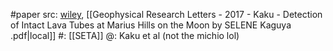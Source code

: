 #paper 
src: [wiley](https://agupubs.onlinelibrary.wiley.com/doi/pdf/10.1002/2017GL074998), [[Geophysical Research Letters - 2017 - Kaku - Detection of Intact Lava Tubes at Marius Hills on the Moon by SELENE  Kaguya .pdf|local]] 
#: [[SETA]]
@: Kaku et al (not the michio lol)


